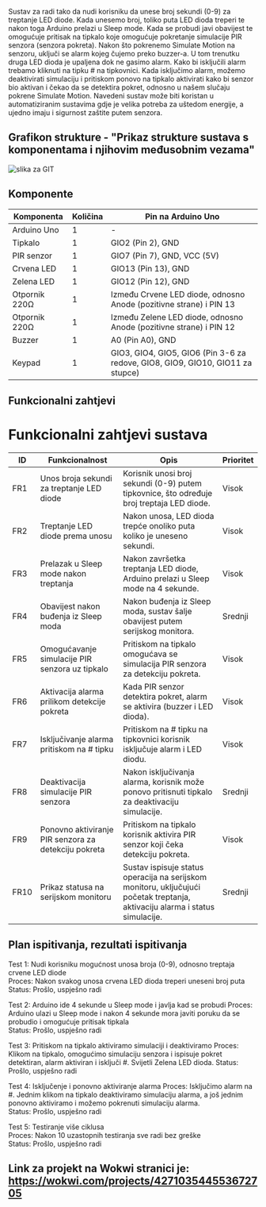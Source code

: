Sustav za radi tako da nudi korisniku da unese broj sekundi (0-9) za treptanje LED diode. Kada unesemo broj, toliko puta LED dioda treperi te nakon toga Arduino prelazi u Sleep mode. Kada se probudi javi obavijest te omogućuje pritisak na tipkalo koje omogućuje pokretanje simulacije PIR senzora (senzora pokreta). Nakon što pokrenemo Simulate Motion na senzoru, uključi se alarm kojeg čujemo preko buzzer-a. U tom trenutku druga LED dioda je upaljena dok ne gasimo alarm. Kako bi isključili alarm trebamo kliknuti na tipku # na tipkovnici. Kada isključimo alarm, možemo deaktivirati simulaciju i pritiskom ponovo na tipkalo aktivirati kako bi senzor bio aktivan i čekao da se detektira pokret, odnosno u našem slučaju pokrene Simulate Motion. Navedeni sustav može biti koristan u automatiziranim sustavima gdje je velika potreba za uštedom energije, a ujedno imaju i sigurnost zaštite putem senzora. 


## Grafikon strukture - "Prikaz strukture sustava s komponentama i njihovim međusobnim vezama"
![slika za GIT](https://github.com/user-attachments/assets/697f12ce-633d-4a43-964e-b7177742eaf8)


## Komponente

| Komponenta        | Količina | Pin na Arduino Uno        | 
|-------------------|----------|---------------------------|
| Arduino Uno       | 1        | -                         |
| Tipkalo           | 1        | GIO2 (Pin 2), GND              |
| PIR senzor        | 1        | GIO7 (Pin 7), GND, VCC (5V)              |
| Crvena LED        | 1        | GIO13 (Pin 13), GND            |
| Zelena LED        | 1        | GIO12 (Pin 12), GND            |
| Otpornik 220Ω     | 1        |  Između Crvene LED diode, odnosno Anode (pozitivne strane) i PIN 13|
| Otpornik 220Ω     | 1        |  Između Zelene LED diode, odnosno Anode (pozitivne strane) i PIN 12|
| Buzzer            | 1        | A0 (Pin A0), GND               |
| Keypad            | 1        | GIO3, GIO4, GIO5, GIO6 (Pin 3-6 za redove, GIO8, GIO9, GIO10, GIO11 za stupce) |

## Funkcionalni zahtjevi

# Funkcionalni zahtjevi sustava

| ID  | Funkcionalnost                                      | Opis                                                                                     | Prioritet |
|-----|-----------------------------------------------------|------------------------------------------------------------------------------------------|-----------|
| FR1 | Unos broja sekundi za treptanje LED diode           | Korisnik unosi broj sekundi (0-9) putem tipkovnice, što određuje broj treptaja LED diode. | Visok     |
| FR2 | Treptanje LED diode prema unosu                    | Nakon unosa, LED dioda trepće onoliko puta koliko je uneseno sekundi.                   | Visok     |
| FR3 | Prelazak u Sleep mode nakon treptanja               | Nakon završetka treptanja LED diode, Arduino prelazi u Sleep mode na 4 sekunde.           | Visok     |
| FR4 | Obavijest nakon buđenja iz Sleep moda               | Nakon buđenja iz Sleep moda, sustav šalje obavijest putem serijskog monitora.            | Srednji   |
| FR5 | Omogućavanje simulacije PIR senzora uz tipkalo     | Pritiskom na tipkalo omogućava se simulacija PIR senzora za detekciju pokreta.           | Visok     |
| FR6 | Aktivacija alarma prilikom detekcije pokreta       | Kada PIR senzor detektira pokret, alarm se aktivira (buzzer i LED dioda).                 | Visok     |
| FR7 | Isključivanje alarma pritiskom na # tipku           | Pritiskom na # tipku na tipkovnici korisnik isključuje alarm i LED diodu.                 | Visok     |
| FR8 | Deaktivacija simulacije PIR senzora                | Nakon isključivanja alarma, korisnik može ponovo pritisnuti tipkalo za deaktivaciju simulacije. | Srednji   |
| FR9 | Ponovno aktiviranje PIR senzora za detekciju pokreta | Pritiskom na tipkalo korisnik aktivira PIR senzor koji čeka detekciju pokreta.          | Visok     |
| FR10| Prikaz statusa na serijskom monitoru                | Sustav ispisuje status operacija na serijskom monitoru, uključujući početak treptanja, aktivaciju alarma i status simulacije. | Srednji   |


## Plan ispitivanja, rezultati ispitivanja

Test 1: Nudi korisniku mogućnost unosa broja (0-9), odnosno treptaja crvene LED diode  
Proces: Nakon svakog unosa crvena LED dioda treperi uneseni broj puta
Status: Prošlo, uspješno radi

Test 2: Arduino ide 4 sekunde u Sleep mode i javlja kad se probudi 
Proces: Arduino ulazi u Sleep mode i nakon 4 sekunde mora javiti poruku da se probudio i omogućuje pritisak tipkala  
Status: Prošlo, uspješno radi

Test 3: Pritiskom na tipkalo aktiviramo simulaciji i deaktiviramo 
Proces: Klikom na tipkalo, omogućimo simulaciju senzora i ispisuje pokret detektiran, alarm aktiviran i isključi #. Svijetli Zelena LED dioda. 
Status: Prošlo, uspješno radi

Test 4: Isključenje i ponovno aktiviranje alarma
Proces: Isključimo alarm na #. Jednim klikom na tipkalo deaktiviramo simulaciju alarma, a još jednim ponovno aktiviramo i možemo pokrenuti simulaciju alarma.   
Status: Prošlo, uspješno radi  

Test 5: Testiranje više ciklusa  
Proces: Nakon 10 uzastopnih testiranja sve radi bez greške  
Status: Prošlo, uspješno radi  

## Link za projekt na Wokwi stranici je: https://wokwi.com/projects/427103544553672705


